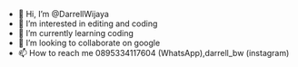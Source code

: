- 👋 Hi, I’m @DarrellWijaya
- 👀 I’m interested in editing and coding
- 🌱 I’m currently learning coding
- 💞️ I’m looking to collaborate on google
- 📫 How to reach me 0895334117604 (WhatsApp),darrell_bw (instagram)

<!---
DarrellWijaya/DarrellWijaya is a ✨ special ✨ repository because its `README.md` (this file) appears on your GitHub profile.
You can click the Preview link to take a look at your changes.
--->
